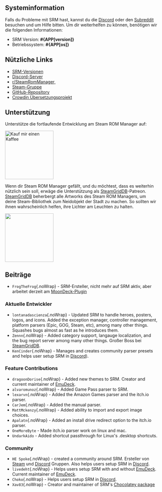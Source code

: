 ## Systeminformation

Falls du Probleme mit SRM hast, kannst du die [Discord](https://discord.gg/bnSVJrz) oder den [Subreddit](https://www.reddit.com/r/SteamRomManager/) besuchen und um Hilfe bitten. Um dir weiterhelfen zu können, benötigen wir die folgenden Informationen:

* SRM Version: **#{APP[version]}**
* Betriebssystem: **#{APP[os]}**

## Nützliche Links

* [SRM-Versionen](https://github.com/SteamGridDB/steam-rom-manager/releases)
* [Discord-Server](https://discord.gg/bnSVJrz)
* [r/SteamRomManager,](https://www.reddit.com/r/SteamRomManager/)
* [Steam-Gruppe](https://steamcommunity.com/groups/steamrommanager)
* [GitHub-Repository](https://github.com/SteamGridDB/steam-rom-manager)
* [Crowdin Übersetzungsprojekt](https://crowdin.com/project/steam-rom-manager)

## Unterstützung

Unterstütze die fortlaufende Entwicklung am Steam ROM Manager auf:

<a href="https://www.buymeacoffee.com/cbartondock" target="_blank">
  <img src="https://cdn.buymeacoffee.com/buttons/default-orange.png" alt="Kauf mir einen Kaffee" width="160">
</a>

Wenn dir Steam ROM Manager gefällt, und du möchtest, dass es weiterhin nützlich sein soll, erwäge die Unterstützung als [SteamGridDB](https://www.steamgriddb.com/)-Patreon. [SteamGridDB](https://www.steamgriddb.com/) beherbergt alle Artworks des Steam ROM Managers, um deine Steam-Bibliothek zum Neidobjekt der Stadt zu machen. So sollten wir ihnen wahrscheinlich helfen, ihre Lichter am Leuchten zu halten.

<a href="https://www.patreon.com/steamgriddb">
    <img src="https://c5.patreon.com/external/logo/become_a_patron_button@2x.png" width="160">
</a>

## Beiträge
* `FrogTheFrog`{.noWrap} - SRM-Ersteller, nicht mehr auf SRM aktiv, aber arbeitet derzeit am [MoonDeck-Plugin](https://github.com/FrogTheFrog/moondeck)

### Aktuelle Entwickler
* `lontanadascienza`{.noWrap} - Updated SRM to handle heroes, posters, logos, and icons. Added the exception manager, controller management, platform parsers (Epic, GOG, Steam, etc), among many other things. Squashes bugs almost as fast as he introduces them.
* `Zennn`{.noWrap} - Added category support, langauge localization, and the bug report server among many other things. Großer Boss bei [SteamGridDB](https://www.steamgriddb.com/).
* `KenCinder`{.noWrap} - Manages and creates community parser presets and helps user setup SRM in [Discord](https://discord.gg/bnSVJrz)).

### Feature Contributions
* `dragoonDorise`{.noWrap} - Added new themes to SRM. Creator and current maintainer of [EmuDeck](https://www.emudeck.com/).
* `alvaromunoz`{.noWrap} - Added Game Pass parser to SRM.
* `lexarvn`{.noWrap} - Added the Amazon Games parser and the itch.io parser.
* `CarJem`{.noWrap} - Added the manual parser.
* `MattMckenzy`{.noWrap} - Added ability to import and export image choices.
* `Apalatn`{.noWrap} - Added an install drive redirect option to the itch.io parser.
* `OneMoreByte` - Made itch.io parser work on linux and mac.
* `UndarkAido` - Added shortcut passthrough for Linux's .desktop shortcuts.

### Community
* `HE Spoke`{.noWrap} - created a community around SRM. Ersteller von [Steam](https://steamcommunity.com/groups/steamrommanager) und [Discord](https://discord.gg/bnSVJrz) Gruppen. Also helps users setup SRM in [Discord](https://discord.gg/bnSVJrz).
* `livedeht`{.noWrap} - Helps users setup SRM with and without [EmuDeck](https://www.emudeck.com/). Current maintainer of [EmuDeck](https://www.emudeck.com/).
* `Choko`{.noWrap} - Helps users setup SRM in [Discord](https://discord.gg/bnSVJrz).
* `Xav83`{.noWrap} - Creator and maintainer of SRM's [Chocolatey package](https://community.chocolatey.org/packages/steam-rom-manager)
